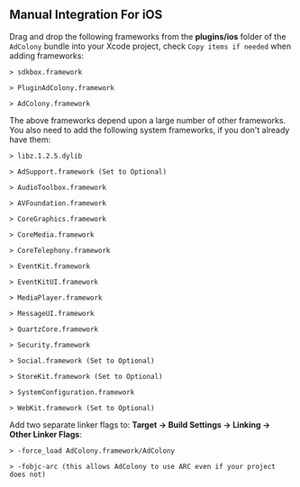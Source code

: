 ## Manual Integration For iOS
Drag and drop the following frameworks from the __plugins/ios__ folder of the `AdColony` bundle into your Xcode project, check `Copy items if needed` when adding frameworks:

    > sdkbox.framework

    > PluginAdColony.framework

    > AdColony.framework

The above frameworks depend upon a large number of other frameworks. You also need to add the following system frameworks, if you don't already have them:

    > libz.1.2.5.dylib

    > AdSupport.framework (Set to Optional)

    > AudioToolbox.framework

    > AVFoundation.framework

    > CoreGraphics.framework

    > CoreMedia.framework

    > CoreTelephony.framework

    > EventKit.framework

    > EventKitUI.framework

    > MediaPlayer.framework

    > MessageUI.framework

    > QuartzCore.framework

    > Security.framework

    > Social.framework (Set to Optional)

    > StoreKit.framework (Set to Optional)

    > SystemConfiguration.framework

    > WebKit.framework (Set to Optional)

Add two separate linker flags to:
__Target -> Build Settings -> Linking -> Other Linker Flags__:

    > -force_load AdColony.framework/AdColony

    > -fobjc-arc (this allows AdColony to use ARC even if your project does not)

